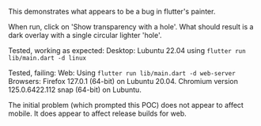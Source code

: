 This demonstrates what appears to be a bug in flutter's painter.

When run, click on 'Show transparency with a hole'.
What should result is a dark overlay with a single circular lighter 'hole'.

Tested, working as expected:
Desktop: Lubuntu 22.04 using `flutter run lib/main.dart -d linux`

Tested, failing:
Web: Using `flutter run lib/main.dart -d web-server`
  Browsers: Firefox 127.0.1 (64-bit) on Lubuntu 20.04.
            Chromium version 125.0.6422.112 snap (64-bit) on Lubuntu.

The initial problem (which prompted this POC) does not appear to affect mobile.
It does appear to affect release builds for web.
